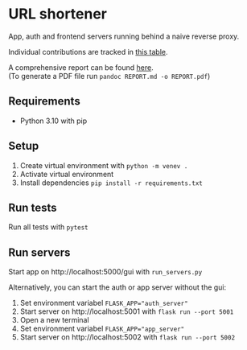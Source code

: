 # URL shortener
App, auth and frontend servers running behind a naive reverse proxy.

Individual contributions are tracked in [this table](./CONTRIB.csv).

A comprehensive report can be found [here](./REPORT.md).  
(To generate a PDF file run `pandoc REPORT.md -o REPORT.pdf`)

## Requirements
* Python 3.10 with pip

## Setup
1. Create virtual environment with `python -m venev .`
2. Activate virtual environment
3. Install dependencies `pip install -r requirements.txt`

## Run tests
Run all tests with `pytest`

## Run servers
Start app on http://localhost:5000/gui with `run_servers.py`

Alternatively, you can start the auth or app server without the gui:
1. Set environment variabel `FLASK_APP="auth_server"`
2. Start server on http://localhost:5001 with `flask run --port 5001`
3. Open a new terminal
4. Set environment variabel `FLASK_APP="app_server"`
5. Start server on http://localhost:5002 with `flask run --port 5002`
